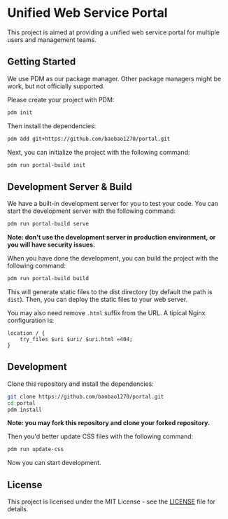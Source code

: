 # Unified Web Service Portal

This project is aimed at providing a unified web service portal for multiple users and management teams.

## Getting Started
We use PDM as our package manager. Other package managers might be work, but not officially supported.

Please create your project with PDM:
```bash
pdm init
```

Then install the dependencies:
```bash
pdm add git+https://github.com/baobao1270/portal.git
```

Next, you can initialize the project with the following command:
```bash
pdm run portal-build init
```

## Development Server & Build
We have a built-in development server for you to test your code. You can start the development server with the following command:
```bash
pdm run portal-build serve
```

**Note: don't use the development server in production environment, or you will have security issues.**

When you have done the development, you can build the project with the following command:
```bash
pdm run portal-build build
```

This will generate static files to the dist directory (by default the path is `dist`). Then, you can deploy the static files to your web server.

You may also need remove `.html` suffix from the URL. A tipical Nginx configuration is:

```nginx
location / {
    try_files $uri $uri/ $uri.html =404;
}
```

## Development
Clone this repository and install the dependencies:
```bash
git clone https://github.com/baobao1270/portal.git
cd portal
pdm install
```

**Note: you may fork this repository and clone your forked repository.**

Then you'd better update CSS files with the following command:
```bash
pdm run update-css
```

Now you can start development.

## License
This project is licensed under the MIT License - see the [LICENSE](LICENSE) file for details.
